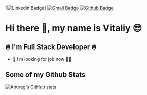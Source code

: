 [![Linkedin Badge](https://img.shields.io/badge/-vitaliy--zvieriev-blue?style=flat&logo=linkedin&labelColor=blue&link=https://www.linkedin.com/in/vitaliy-zvieriev/)]
[![Gmail Badge](https://img.shields.io/badge/-zverew91@gmail.com-c14438?style=flat&logo=Gmail&logoColor=white&link=mailto:zverew91@gmail.com)](mailto:zverew91@gmail.com) 
[![Github Badge](https://img.shields.io/badge/-vitaliy--z-grey?style=flat&logo=github&logoColor=white&link=https://github.com/vitaliy-z/)](https://www.github.com/vitaliy-z/)


# Hi there 👋, my name is Vitaliy 😎

##  🔥 I'm Full Stack Developer 🔥

- 🔎 I’m looking for job now 🕵️‍♂️



## Some of my Github Stats
[![Anurag's GitHub stats](https://github-readme-stats.vercel.app/api?username=vitaliy-z&show_icons=true)](https://github.com/anuraghazra/github-readme-stats)

